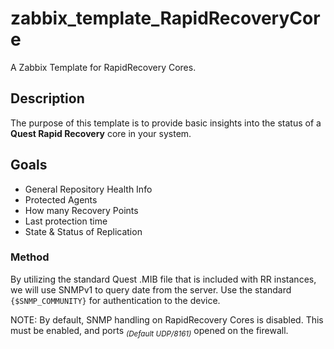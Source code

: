 # zabbix_template_RapidRecoveryCore
A Zabbix Template for RapidRecovery Cores.


## Description
The purpose of this template is to provide basic insights into the status of a **Quest Rapid Recovery** core in your system. 

## Goals
  - General Repository Health Info
  - Protected Agents
   - How many Recovery Points
   - Last protection time
   - State & Status of Replication
   
### Method
By utilizing the standard Quest .MIB file that is included with RR instances, we will use SNMPv1 to query date from the server. Use the standard `{$SNMP_COMMUNITY}` for authentication to the device.

NOTE: By default, SNMP handling on RapidRecovery Cores is disabled. This must be enabled, and ports *<sub>(Default UDP/8161)</sub>* opened on the firewall.
